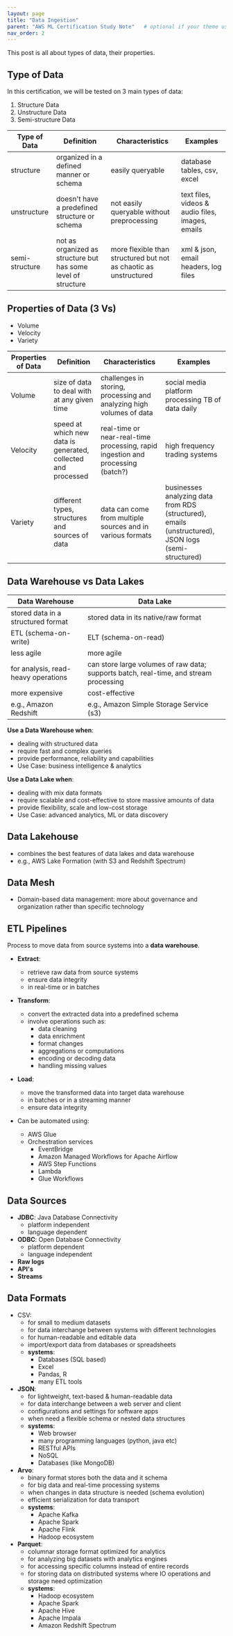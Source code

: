 ```yaml
---
layout: page
title: "Data Ingestion"
parent: "AWS ML Certification Study Note"   # optional if your theme uses it
nav_order: 2
---
```

This post is all about types of data, their properties.


## Type of Data
In this certification, we will be tested on 3 main types of data:
1. Structure Data
2. Unstructure Data
3. Semi-structure Data

 | Type of Data | Definition | Characteristics | Examples |
 |-|-|-|-|
 | structure | organized in a defined manner or schema | easily queryable | database tables, csv, excel |
 | unstructure | doesn't have a predefined structure or schema | not easily queryable without preprocessing | text files, videos & audio files, images, emails |
 | semi-structure | not as organized as structure but has some level of structure  | more flexible than structured but not as chaotic as unstructured | xml & json, email headers, log files |

## Properties of Data (3 Vs)
- Volume
- Velocity 
- Variety

 | Properties of Data | Definition | Characteristics | Examples |
 |-|-|-|-|
 | Volume | size of data to deal with at any given time | challenges in storing, processing and analyzing high volumes of data | social media platform processing TB of data daily |
 | Velocity | speed at which new data is generated, collected and processed | real-time or near-real-time processing, rapid ingestion and processing (batch?) | high frequency trading systems |
 | Variety | different types, structures and sources of data  | data can come from multiple sources and in various formats | businesses analyzing data from RDS (structured), emails (unstructured), JSON logs (semi-structured) |

## Data Warehouse vs Data Lakes
| Data Warehouse | Data Lake |
|-|-|
| stored data in a structured format | stored data in its native/raw format |
| ETL (schema-on-write) | ELT (schema-on-read) |
| less agile | more agile |
| for analysis, read-heavy operations | can store large volumes of raw data; supports batch, real-time, and stream processing |
| more expensive | cost-effective |
| e.g., Amazon Redshift | e.g., Amazon Simple Storage Service (s3)

**Use a Data Warehouse when**:
- dealing with structured data 
- require fast and complex queries 
- provide performance, reliability and capabilities 
- Use Case: business intelligence & analytics

**Use a Data Lake when**:
- dealing with mix data formats 
- require scalable and cost-effective to store massive amounts of data 
- provide flexibility, scale and low-cost storage
- Use Case: advanced analytics, ML or data discovery 

## Data Lakehouse
- combines the best features of data lakes and data warehouse 
- e.g., AWS Lake Formation (with S3 and Redshift Spectrum)

## Data Mesh 
- Domain-based data management: more about governance and organization rather than specific technology

## ETL Pipelines 
Process to move data from source systems into a **data warehouse**.
- **Extract**: 
  - retrieve raw data from source systems
  - ensure data integrity
  - in real-time or in batches 

- **Transform**:
  - convert the extracted data into a predefined schema
  - involve operations such as:
    - data cleaning
    - data enrichment
    - format changes 
    - aggregations or computations
    - encoding or decoding data
    - handling missing values 

- **Load**:
  - move the transformed data into target data warehouse
  - in batches or in a streaming manner
  - ensure data integrity 
- Can be automated using:
  - AWS Glue
  - Orchestration services 
    - EventBridge
    - Amazon Managed Workflows for Apache Airflow 
    - AWS Step Functions 
    - Lambda 
    - Glue Workflows

## Data Sources
- **JDBC**: Java Database Connectivity
  - platform independent
  - language dependent
- **ODBC**: Open Database Connectivity 
  - platform dependent
  - language independent 
- **Raw logs**
- **API's**
- **Streams**

## Data Formats
- CSV:
  - for small to medium datasets
  - for data interchange between systems with different technologies 
  - for human-readable and editable data 
  - import/export data from databases or spreadsheets
  - **systems**: 
    - Databases (SQL based)
    - Excel 
    - Pandas, R
    - many ETL tools 
- **JSON**:
  - for lightweight, text-based & human-readable data 
  - for data interchange between a web server and client
  - configurations and settings for software apps
  - when need a flexible schema or nested data structures
  - **systems**:
    - Web browser
    - many programming languages (python, java etc)
    - RESTful APIs
    - NoSQL 
    - Databases (like MongoDB)
- **Arvo**:
  - binary format stores both the data and it schema 
  - for big data and real-time processing systems
  - when changes in data structure is needed (schema evolution)
  - efficient serialization for data transport 
  - **systems**:
    - Apache Kafka
    - Apache Spark 
    - Apache Flink
    - Hadoop ecosystem 
- **Parquet**:
  - columnar storage format optimized for analytics
  - for analyzing big datasets with analytics engines
  - for accessing specific columns instead of entire records
  - for storing data on distributed systems where IO operations and storage need optimization
  - **systems**:
    - Hadoop ecosystem 
    - Apache Spark 
    - Apache Hive 
    - Apache Impala
    - Amazon Redshift Spectrum
